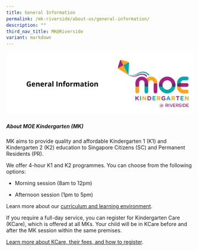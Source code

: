 ```yaml
---
title: General Information
permalink: /mk-riverside/about-us/general-information/
description: ""
third_nav_title: MK@Riverside
variant: markdown
---
```

![](/images/header-general%20information.jpg)
##### **About MOE Kindergarten (MK)**

MK aims to provide quality and affordable Kindergarten 1 (K1) and Kindergarten 2 (K2) education to Singapore Citizens (SC) and Permanent Residents (PR).

We offer 4-hour K1 and K2 programmes. You can choose from the following options:

*   Morning session (8am to 12pm)
    
*   Afternoon session (1pm to 5pm)
    

Learn more about our <a target="blank" href="https://www.moe.gov.sg/preschool/moe-kindergarten/curriculum-and-learning-environment">curriculum and learning environment</a>.

If you require a full-day service, you can register for Kindergarten Care (KCare), which is offered at all MKs. Your child will be in KCare before and after the MK session within the same premises.

<a target="blank" href="https://www.moe.gov.sg/preschool/moe-kindergarten/kindergarten-care">Learn more about KCare, their fees, and how to register</a>.